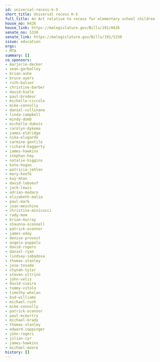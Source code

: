 ```yaml
---
id: universal-recess-k-5
short_title: Universal recess K-5
full_title: An Act relative to recess for elementary school children
house_no: H426
house_link: https://malegislature.gov/Bills/191/H426
senate_no: S330
senate_link: https://malegislature.gov/Bills/191/S330
issue: education
orgs:
- MTA
summary: []
co_sponsors:
- marjorie-decker
- sean-garballey
- brian-ashe
- bruce-ayers
- ruth-balser
- christine-barber
- david-biele
- paul-brodeur
- michelle-ciccolo
- mike-connolly
- daniel-cullinane
- linda-campbell
- mindy-domb
- michelle-dubois
- carolyn-dykema
- james-eldridge
- nika-elugardo
- carmine-gentile
- richard-haggerty
- james-hawkins
- stephan-hay
- natalie-higgins
- kate-hogan
- patricia-jehlen
- mary-keefe
- kay-khan
- david-leboeuf
- jack-lewis
- adrian-madaro
- elizabeth-malia
- paul-mark
- joan-meschino
- christina-minicucci
- rady-mom
- brian-murray
- shaunna-oconnell
- patrick-oconnor
- james-oday
- denise-provost
- angelo-puppolo
- david-rogers
- daniel-ryan
- lindsay-sabadosa
- thomas-stanley
- jose-tosado
- chynah-tyler
- steven-ultrino
- john-velis
- david-vieira
- tommy-vitolo
- timothy-whelan
- bud-williams
- michael-rush
- mike-connolly
- patrick-oconnor
- paul-mcmurtry
- michael-brady
- thomas-stanley
- edward-coppinger
- john-rogers
- julian-cyr
- james-hawkins
- michael-moore
history: []
---
```

